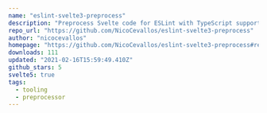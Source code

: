 ```yaml
---
name: "eslint-svelte3-preprocess"
description: "Preprocess Svelte code for ESLint with TypeScript support."
repo_url: "https://github.com/NicoCevallos/eslint-svelte3-preprocess"
author: "nicocevallos"
homepage: "https://github.com/NicoCevallos/eslint-svelte3-preprocess#readme"
downloads: 111
updated: "2021-02-16T15:59:49.410Z"
github_stars: 5
svelte5: true
tags: 
  - tooling
  - preprocessor
---
```

